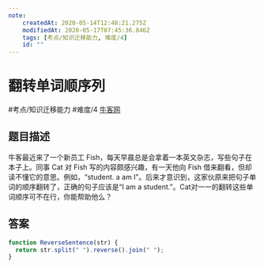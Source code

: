 ```yaml
---
note:
    createdAt: 2020-05-14T12:48:21.275Z
    modifiedAt: 2020-05-17T07:45:36.846Z
    tags: [考点/知识迁移能力, 难度/4]
    id: ""
---
```

# 翻转单词顺序列
#考点/知识迁移能力 #难度/4  [牛客网](https://www.nowcoder.com/practice/3194a4f4cf814f63919d0790578d51f3?tpId=13&tqId=11197&tPage=3&rp=3&ru=/ta/coding-interviews&qru=/ta/coding-interviews/question-ranking)
<!-- @crossnote.comment "id":"3c70fc58-e35a-47e9-ada8-38ad55718e03" -->  
## 题目描述
牛客最近来了一个新员工 Fish，每天早晨总是会拿着一本英文杂志，写些句子在本子上。同事 Cat 对 Fish 写的内容颇感兴趣，有一天他向 Fish 借来翻看，但却读不懂它的意思。例如，“student. a am I”。后来才意识到，这家伙原来把句子单词的顺序翻转了，正确的句子应该是“I am a student.”。Cat对一一的翻转这些单词顺序可不在行，你能帮助他么？

## 答案

```javascript
function ReverseSentence(str) {
  return str.split(" ").reverse().join(" ");
}
```